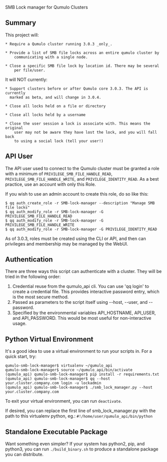 
SMB Lock manager for Qumulo Clusters 

Summary
-------------------------
This project will:

    * Require a Qumulo cluster running 3.0.3 _only_.

    * Provide a list of SMB file locks across an entire qumulo cluster by
        communicating with a single node. 
    
    * Close a specific SMB file lock by location id. There may be several
        per file/user.

It will NOT currently:

    * Support clusters before or after Qumulo core 3.0.3. The API is currently
      marked as beta, and will change in 3.0.4.

    * Close all locks held on a file or directory
    
    * Close all locks held by a username
    
    * Close the user session a lock is associate with. This means the original
        user may not be aware they have lost the lock, and you will fall back
        to using a social lock (tell your user!)


API User
--------------------------

The API user used to connect to the Qumulo cluster must be granted a role with a
minimum of `PRIVILEGE_SMB_FILE_HANDLE_READ`, `PRIVILEGE_SMB_FILE_HANDLE_WRITE`, and 
`PRIVILEGE_IDENTITY_READ`. As a best practice, use an account with only this Role.

If you wish to use an admin account to create this role, do so like this:

```
$ qq auth_create_role -r SMB-lock-manager --description "Manage SMB file locks"
$ qq auth_modify_role -r SMB-lock-manager -G PRIVILEGE_SMB_FILE_HANDLE_READ
$ qq auth_modify_role -r SMB-lock-manager -G PRIVILEGE_SMB_FILE_HANDLE_WRITE
$ qq auth_modify_role -r SMB-lock-manager -G PRIVILEGE_IDENTITY_READ
```

As of 3.0.3, roles must be created using the CLI or API, and then can
privileges and membership may be managed by the WebUI. 


Authentication
--------------------------

There are three ways this script can authenticate with a cluster. They will be
tried in the following order:

1) Credential reuse from the qumulo_api cli. You can use 'qq login' to create
    a credential file. This provides interactive password entry, which is
    the most secure method.
2) Passed as parameters to the script itself using --host, --user, and
    --password.
3) Specified by the environmental variables API_HOSTNAME, API_USER, and
    API_PASSWORD. This would be most useful for non-interactive usage.


Python Virtual Environment
--------------------------

It's a good idea to use a virtual environment to run your scripts in. For a
quick start, try:

```
qumulo-smb-lock-manager$ virtualenv ~/qumulo_api
qumulo-smb-lock-manager$ source ~/qumulo_api/bin/activate
(qumulo_api) qumulo-smb-lock-manager$ pip install -r requirements.txt 
(qumulo_api) qumulo-smb-lock-manager$ qq --host your.cluster.company.com login -u lockadmin
(qumulo_api) qumulo-smb-lock-manager$ ./smb_lock_manager.py --host your.cluster.company.com
```

To exit your virtual environment, you can run `deactivate`.

If desired, you can replace the first line of smb_lock_manager.py with the
path to this virtualenv python, eg.:
`#!/home/user/qumulo_api/bin/python`


Standalone Executable Package
--------------------------

Want something even simpler? If your system has python2, pip, and python3,
you can run `./build_binary.sh` to produce a standalone package you can
distribute.

